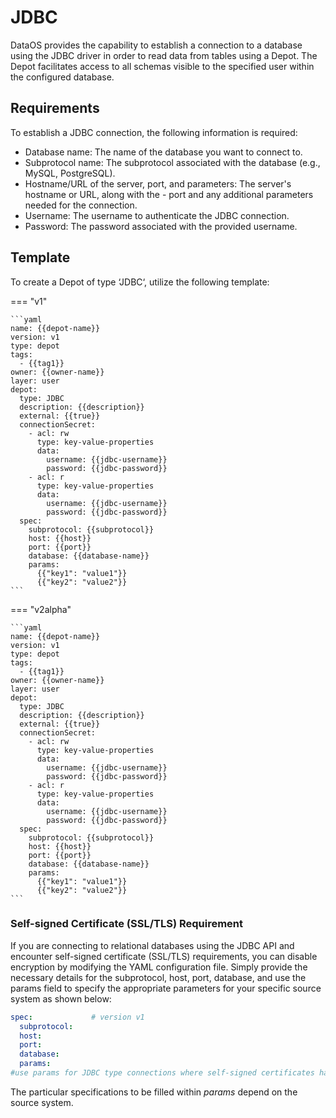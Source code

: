# JDBC

DataOS provides the capability to establish a connection to a database using the JDBC driver in order to read data from tables using a Depot. The Depot facilitates access to all schemas visible to the specified user within the configured database.

## Requirements

To establish a JDBC connection, the following information is required:

- Database name: The name of the database you want to connect to.
- Subprotocol name: The subprotocol associated with the database (e.g., MySQL, PostgreSQL).
- Hostname/URL of the server, port, and parameters: The server's hostname or URL, along with the - port and any additional parameters needed for the connection.
- Username: The username to authenticate the JDBC connection.
- Password: The password associated with the provided username.

## Template

To create a Depot of type ‘JDBC‘, utilize the following template:

=== "v1"

    ```yaml
    name: {{depot-name}}
    version: v1
    type: depot
    tags:
      - {{tag1}}
    owner: {{owner-name}}
    layer: user
    depot:
      type: JDBC                                      
      description: {{description}}
      external: {{true}}
      connectionSecret:                              
        - acl: rw
          type: key-value-properties
          data:
            username: {{jdbc-username}}
            password: {{jdbc-password}}
        - acl: r
          type: key-value-properties
          data:
            username: {{jdbc-username}}
            password: {{jdbc-password}}
      spec:                                           
        subprotocol: {{subprotocol}}
        host: {{host}}
        port: {{port}}
        database: {{database-name}}
        params:
          {{"key1": "value1"}}
          {{"key2": "value2"}}
    ```

=== "v2alpha"

    ```yaml
    name: {{depot-name}}
    version: v1
    type: depot
    tags:
      - {{tag1}}
    owner: {{owner-name}}
    layer: user
    depot:
      type: JDBC                                      
      description: {{description}}
      external: {{true}}
      connectionSecret:                              
        - acl: rw
          type: key-value-properties
          data:
            username: {{jdbc-username}}
            password: {{jdbc-password}}
        - acl: r
          type: key-value-properties
          data:
            username: {{jdbc-username}}
            password: {{jdbc-password}}
      spec:                                           
        subprotocol: {{subprotocol}}
        host: {{host}}
        port: {{port}}
        database: {{database-name}}
        params:
          {{"key1": "value1"}}
          {{"key2": "value2"}}
    ```

### **Self-signed Certificate (SSL/TLS) Requirement**

If you are connecting to relational databases using the JDBC API and encounter self-signed certificate (SSL/TLS) requirements, you can disable encryption by modifying the YAML configuration file. Simply provide the necessary details for the subprotocol, host, port, database, and use the params field to specify the appropriate parameters for your specific source system as shown below:

```yaml
spec:             # version v1
  subprotocol:
  host: 
  port: 
  database:
  params:
#use params for JDBC type connections where self-signed certificates have been enabled
```

The particular specifications to be filled within *params* depend on the source system. 